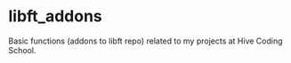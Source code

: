 # libft_addons
Basic functions (addons to libft repo) related to my projects at Hive Coding School.
